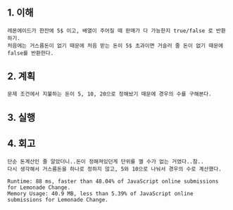 # <Lemonade Change>

## 1. 이해

    레몬에이드가 한잔에 5$ 이고, 배열이 주어질 때 판매가 다 가능한지 true/false 로 반환하기.
    처음에는 거스름돈이 없기 때문에 처음 받는 돈이 5$ 초과이면 거슬러 줄 돈이 없기 때문에 false를 반환한다.

## 2. 계획

    문제 조건에서 지불하는 돈이 5, 10, 20으로 정해놨기 때문에 경우의 수를 구해본다.

## 3. 실행 

## 4. 회고

    단순 돈계산인 줄 알았더니..돈이 정해져있던게 단위를 깰 수가 없는 거였다..참..
    다시 생각해서 거스름돈을 하나로 정하지 않고, 5와 10으로 나눠서 경우의 수로 계산했다.

    Runtime: 88 ms, faster than 48.04% of JavaScript online submissions for Lemonade Change.
    Memory Usage: 40.9 MB, less than 5.39% of JavaScript online submissions for Lemonade Change.
